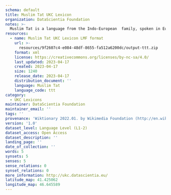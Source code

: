 ```yaml
---
schema: default
title: Muslim Tat UKC Lexicon
organization: DataScientia Foundation
notes: >-
  Muslim Tat is a language from the Indo-European  family, spoken in Eurasia. The UKC Lexicon of Muslim Tat is represented as a lexico-semantic network. It consists of words, word senses, synsets, as well as sense-level and synset-level relationships.
resources:
  - name: Muslim Tat UKC Lexicon LMF format
    url: >-
      resources/9f2607c4-e084-48df-8655-fa512a6200dc/output-ttt.zip
    format: xml
    license: https://creativecommons.org/licenses/by-nc-sa/4.0/
    last_updated: 2023-04-17
    created: 2023-04-17
    size: 1240
    release_date: 2023-04-17
    distribution_document: ''
    language: Muslim Tat
    language_code: ttt
category:
  - UKC Lexicons
maintainer: DataScientia Foundation
maintainer_email: ''
tags: ''
provenance: 'Wiktionary 2022.01. by Wikimedia Foundation (http://en.wiktionary.org); CogNet 2.1 by Khuyagbaatar Batsuren, National University of Mongolia (http://cognet.ukc.disi.unitn.it); Princeton WordNet 2.1 by Princeton University (https://wordnet.princeton.edu)'
version: '1.0'
dataset_level: Language Level (L1-2)
dataset_access: Open Access
dataset_description: ''
landing_page: ''
date_of_collection: ''
words: 5
synsets: 5
senses: 5
sense_relations: 0
synset_relations: 0
more_information: http://ukc.datascientia.eu/
latitude_map: 41.425062
longitude_map: 46.645589
---
```

